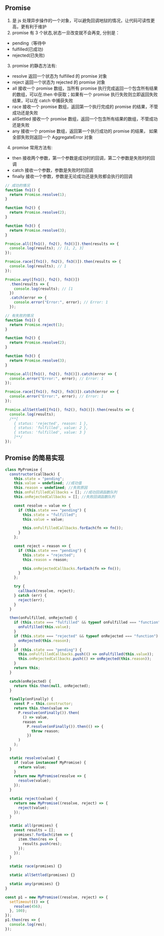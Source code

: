 ## Promise

1. 是 js 处理异步操作的一个对象，可以避免回调地狱的情况，让代码可读性更高，更有利于维护
2. promise 有 3 个状态,状态一旦改变就不会再变, 分别是：

- pending（等待中
- fulfilled(已成功)
- rejected(已失败)

3. promise 的静态方法有:

- resolve 返回一个状态为 fulfilled 的 promise 对象
- reject 返回一个状态为 rejected 的 promise 对象
- all 接收一个 promise 数组，当所有 promise 执行完成返回一个包含所有结果的数组，可以在.then 中获取；如果有一个 promise 执行失败则立即返回失败结果，可以在 catch 中捕获失败
- race 接收一个 promise 数组，返回第一个执行完成的 promise 的结果，不管成功还是失败
- allSettled 接收一个 promise 数组，返回一个包含所有结果的数组，不管成功还是失败
- any 接收一个 promise 数组，返回第一个执行成功的 promise 的结果， 如果全部失败则返回一个 AggregateError 对象

4. promise 常用方法有:

- then 接收两个参数，第一个参数是成功时的回调，第二个参数是失败时的回调
- catch 接收一个参数，参数是失败时的回调
- finally 接收一个参数，参数是无论成功还是失败都会执行的回调

```js
// 成功的情况
function fn1() {
  return Promise.resolve(1);
}

function fn2() {
  return Promise.resolve(2);
}

function fn3() {
  return Promise.resolve(3);
}

Promise.all([fn1(), fn2(), fn3()]).then(results => {
  console.log(results); // [1, 2, 3]
});

Promise.race([fn1(), fn2(), fn3()]).then(results => {
  console.log(results); // 1
});

Promise.any([fn1(), fn2(), fn3()])
  .then(results => {
    console.log(results); // [1
  })
  .catch(error => {
    console.error("Error:", error); // Error: 1
  });

// 有失败的情况
function fn1() {
  return Promise.reject(1);
}

function fn2() {
  return Promise.resolve(2);
}

function fn3() {
  return Promise.resolve(3);
}

Promise.all([fn1(), fn2(), fn3()]).catch(error => {
  console.error("Error:", error); // Error: 1
});

Promise.race([fn1(), fn2(), fn3()]).catch(error => {
  console.error("Error:", error); // Error: 1
});

Promise.allSettled([fn1(), fn2(), fn3()]).then(results => {
  console.log(results);
  /**[
    { status: 'rejected', reason: 1 },
    { status: 'fulfilled', value: 2 },
    { status: 'fulfilled', value: 3 }
    ]**/
});
```

## Promise 的简易实现

```js
class MyPromise {
  constructor(callback) {
    this.state = "pending";
    this.value = undefined; //成功值
    this.reason = undefined; //失败原因
    this.onFulfilledCallbacks = []; //成功回调函数队列
    this.onRejectedCallbacks = []; //失败回调函数队列

    const resolve = value => {
      if (this.state === "pending") {
        this.state = "fulfilled";
        this.value = value;

        this.onFulfilledCallbacks.forEach(fn => fn());
      }
    };

    const reject = reason => {
      if (this.state === "pending") {
        this.state = "rejected";
        this.reason = reason;

        this.onRejectedCallbacks.forEach(fn => fn());
      }
    };

    try {
      callback(resolve, reject);
    } catch (err) {
      reject(err);
    }
  }

  then(onFulfilled, onRejected) {
    if (this.state === "fulfilled" && typeof onFulfilled === "function") {
      onFulfilled(this.value);
    }
    if (this.state === "rejected" && typeof onRejected === "function") {
      onRejected(this.reason);
    }
    if (this.state === "pending") {
      this.onFulfilledCallbacks.push(() => onFulfilled(this.value));
      this.onRejectedCallbacks.push(() => onRejected(this.reason));
    }
    return this;
  }

  catch(onRejected) {
    return this.then(null, onRejected);
  }

  finally(onFinally) {
    const P = this.constructor;
    return this.then(value =>
      P.resolve(onFinally()).then(
        () => value,
        reason =>
          P.resolve(onFinally()).then(() => {
            throw reason;
          })
      )
    );
  }

  static resolve(value) {
    if (value instanceof MyPromise) {
      return value;
    }
    return new MyPromise(resolve => {
      resolve(value);
    });
  }

  static reject(value) {
    return new MyPromise((resolve, reject) => {
      reject(value);
    });
  }

  static all(promises) {
    const results = [];
    promises?.forEach(item => {
      item.then(res => {
        results.push(res);
      });
    });
  }

  static race(promises) {}

  static allSettled(promises) {}

  static any(promises) {}
}

const p1 = new MyPromise((resolve, reject) => {
  setTimeout(() => {
    resolve(456);
  }, 100);
});
p1.then(res => {
  console.log(res);
});
```
